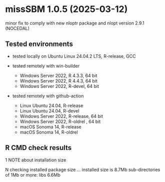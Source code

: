 
# missSBM 1.0.5 (2025-03-12)

minor fix to comply with new nloptr package and nlopt version 2.9.1 (NOCEDAL)

## Tested environments

* tested locally on Ubuntu Linux 24.04.2 LTS, R-release, GCC

* tested remotely with win-builder 
  - Windows Server 2022, R 4.3.3, 64 bit
  - Windows Server 2022, R 4.4.3, 64 bit
  - Windows Server 2022, R-devel, 64 bit

* tested remotely with github-action
  - Linux Ubuntu 24.04, R-release
  - Linux Ubuntu 24.04, R-devel 
  - Windows Server 2022, R-release, 64 bit
  - Windows Server 2022, R-oldrel , 64 bit
  - macOS Sonoma 14, R-release 
  - macOS Sonoma 14, R-oldrel 

## R CMD check results

1 NOTE about installation size

N  checking installed package size ...
     installed size is  8.7Mb
     sub-directories of 1Mb or more:
       libs   6.6Mb
